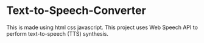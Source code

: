 # Text-to-Speech-Converter
This is made using html css javascript. This project uses Web Speech API to perform text-to-speech (TTS) synthesis.
